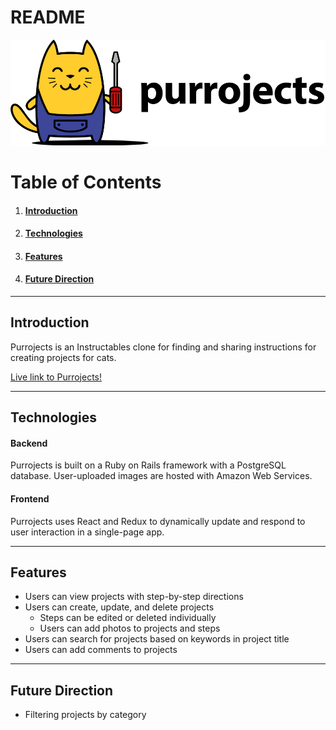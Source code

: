 # README

![alt text](https://github.com/sparklerfish/purrojects/blob/master/app/assets/images/purrojects_sized.png?raw=true "Purrojects Logo")


# Table of Contents
1. #### [Introduction](https://github.com/sparklerfish/purrojects#introduction-1)
2. #### [Technologies](https://github.com/sparklerfish/purrojects#technologies-1)
3. #### [Features](https://github.com/sparklerfish/purrojects#features-1)
4. #### [Future Direction](https://github.com/sparklerfish/purrojects#future-direction-1)

---

## Introduction
Purrojects is an Instructables clone for finding and sharing instructions for creating projects for cats.

[Live link to Purrojects!](https://purrojects.herokuapp.com)

---

## Technologies
#### Backend
Purrojects is built on a Ruby on Rails framework with a PostgreSQL database. User-uploaded images are hosted with Amazon Web Services.

#### Frontend
Purrojects uses React and Redux to dynamically update and respond to user interaction in a single-page app.

---

## Features
* Users can view projects with step-by-step directions
* Users can create, update, and delete projects
  * Steps can be edited or deleted individually
  * Users can add photos to projects and steps
* Users can search for projects based on keywords in project title
* Users can add comments to projects

---

## Future Direction
* Filtering projects by category